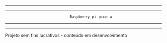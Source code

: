 ********************************************************************************************
********************************************************************************************
                                 Raspberry pi pico w 
********************************************************************************************
********************************************************************************************


Projeto sem fins lucrativos - conteúdo em desenvolvimento 
